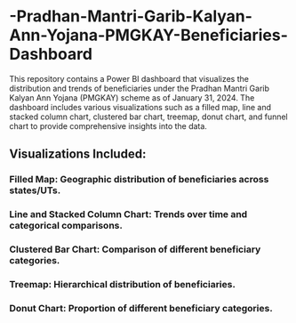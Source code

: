 # -Pradhan-Mantri-Garib-Kalyan-Ann-Yojana-PMGKAY-Beneficiaries-Dashboard
This repository contains a Power BI dashboard that visualizes the distribution and trends of beneficiaries under the Pradhan Mantri Garib Kalyan Ann Yojana (PMGKAY) scheme as of January 31, 2024. The dashboard includes various visualizations such as a filled map, line and stacked column chart, clustered bar chart, treemap, donut chart, and funnel chart to provide comprehensive insights into the data.
## Visualizations Included:
### Filled Map: Geographic distribution of beneficiaries across states/UTs.
### Line and Stacked Column Chart: Trends over time and categorical comparisons.
### Clustered Bar Chart: Comparison of different beneficiary categories.
### Treemap: Hierarchical distribution of beneficiaries.
### Donut Chart: Proportion of different beneficiary categories.
